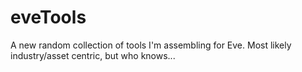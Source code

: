 eveTools
========
A new random collection of tools I'm assembling for Eve.  Most likely industry/asset centric, but who knows...
